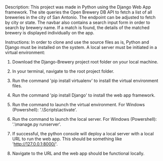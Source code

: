 Description:
This project was made in Python using the Django Web App framework. The site queries the Open Brewery DB API to fetch a list of all breweries in the city of San Antonio. The endpoint can be adjusted to fetch by city or state. The navbar also contains a search input form in order to search by brewery name. If a match is found, the details of the matched brewery is displayed individually on the app.

Instructions:
In order to clone and use the source files as is, Python and Django must be installed on the system. A local server must be initiated in a virtual environment:

1. Download the Django-Brewery project root folder on your local machine.

2. In your terminal, navigate to the root project folder.

3. Run the command 'pip install virtualenv' to install the virtual environment files.

4. Run the command 'pip install Django' to install the web app framework.

5. Run the command to launch the virtual environment. For Windows (Powershell): '.\Scripts\activate'.

6. Run the command to launch the local server. For Windows (Powershell): '.\manage.py runserver'.

7. If successful, the python console will deploy a local server with a local URL to run the web app. This should be something like 'http://127.0.0.1:8000/'.

8. Navigate to the URL and the web app should be functional locally.
